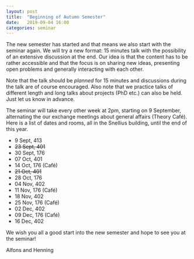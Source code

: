 ```yaml
---
layout: post
title:  "Beginning of Autumn Semester"
date:   2019-09-04 16:00
categories: seminar
---
```


The new semester has started and that means we also start with the seminar
again.
We will try a new format: 15 minutes talk with the possibility of an extensive
discussion at the end.
Our idea is that the content has to be rather accessible and that the focus is
on sharing new ideas, presenting open problems and generally interacting with
each other.

Note that the talk should be *planned* for 15 minutes and discussions during
the talk are of course encouraged.
Also note that we practice talks of different length and long talks about
projects (PhD etc.) can also be held.
Just let us know in advance.

The seminar will take every other week at 2pm, starting on 9 September,
alternating the our exchange meetings about general affairs (Theory Café).
Here is a list of dates and rooms, all in the Snellius building, until the
end of this year.

* 9 Sept, 413
* ~~23 Sept, 401~~
* 30 Sept, 176
* 07 Oct, 401
* 14 Oct, 176 (Café)
* ~~21 Oct, 401~~
* 28 Oct, 176
* 04 Nov, 402
* 11 Nov, 176 (Café)
* 18 Nov, 402
* 25 Nov, 176 (Café)
* 02 Dec, 402
* 09 Dec, 176 (Café)
* 16 Dec, 402

We wish you all a good start into the new semester and hope to see you at
the seminar!

Alfons and Henning
